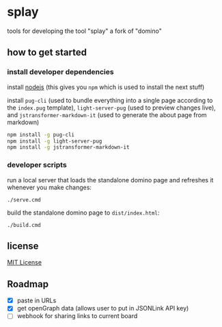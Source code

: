 # splay

tools for developing the tool "splay" a fork of "domino"

## how to get started

### install developer dependencies
install [nodejs](https://nodejs.org/en/) (this gives you `npm` which is used to
install the next stuff) 

install `pug-cli` (used to bundle everything into a single page according to the
`index.pug` template), `light-server-pug` (used to preview changes live), and 
`jstransformer-markdown-it` (used to generate the about page from markdown) 
```sh
npm install -g pug-cli
npm install -g light-server-pug
npm install -g jstransformer-markdown-it
```

### developer scripts
run a local server that loads the standalone domino page and refreshes it 
whenever you make changes:
```
./serve.cmd
```

build the standalone domino page to `dist/index.html`:
```
./build.cmd
```

## license
[MIT License](./LICENSE)


## Roadmap 

- [x] paste in URLs
- [x] get openGraph data (allows user to put in JSONLink API key)
- [ ] webhook for sharing links to current board